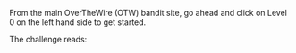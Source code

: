 From the main OverTheWire (OTW) bandit site, go ahead and click on Level 0 on the left hand side to get started.

The challenge reads:

